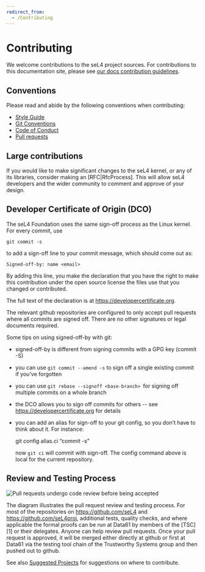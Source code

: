 ```yaml
---
redirect_from:
  - /Contributing
---
```


# Contributing

We welcome contributions to the seL4 project sources. For contributions to this documentation site,
please see [our docs contribution guidelines](/DocsContributing).

## Conventions

Please read and abide by the following conventions when contributing:

- [Style Guide](/StyleGuide)
- [Git Conventions](/GitConventions)
- [Code of Conduct](/Conduct)
- [Pull requests](/CodeReview)

## Large contributions

If you would like to make significant changes to the seL4 kernel, or any of its libraries, consider making an [RFC|RfcProcess]. This will allow seL4 developers and the wider community to comment and approve of your design.

## Developer Certificate of Origin (DCO)

The seL4 Foundation uses the same sign-off process as the Linux kernel. For
every commit, use

    git commit -s

to add a sign-off line to your commit message, which should come out as:

    Signed-off-by: name <email>

By adding this line, you make the declaration that you have the right to make
this contribution under the open source license the files use that you changed
or contributed.

The full text of the declaration is at <https://developercertificate.org>.

The relevant github repositories are configured to only accept pull requests
where all commits are signed off. There are no other signatures or legal
documents required.

Some tips on using signed-off-by with git:

  - signed-off-by is different from signing commits with a GPG key (commit -S)
  - you can use `git commit --amend -s` to sign off a single existing commit if you’ve forgotten
  - you can use `git rebase --signoff <base-branch> `for signing off multiple commits on a whole branch
  - the DCO allows you to sign off commits for others -- see <https://developercertificate.org> for details
  - you can add an alias for sign-off to your git config, so you don’t have to think about it. For instance:

       git config alias.ci “commit -s"

    now `git ci` will commit with sign-off. The config command above is local
    for the current repository.

## Review and Testing Process

<img src="http://i.imgur.com/kuAok5A.png" alt="Pull requests undergo code review before being accepted" />

The diagram illustrates the pull request review and testing process. For most
of the repositories on <https://github.com/seL4> and
<https://github.com/seL4proj>, additional tests, quality checks, and where
applicable the formal proofs can be run at Data61 by members of the [TSC][1]
or their delegates. Anyone can help review pull requests. Once your pull
request is approved, it will be merged either directly at github or first at
Data61 via the testing tool chain of the Trustworthy Systems group and then
pushed out to github.

See also [Suggested Projects](/SuggestedProjects) for suggestions on where to contribute.
